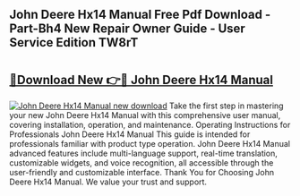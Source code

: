 ## John Deere Hx14 Manual Free Pdf Download - Part-Bh4 New Repair Owner Guide - User Service Edition TW8rT

# <h2><a href="http://bc93890.oget.top/?id=John+Deere+Hx14+Manual">🔗Download New 👉🔴 John Deere Hx14 Manual</a></h2>

[![John Deere Hx14 Manual new download](https://i.imgur.com/5g1atiW.png)](http://bc93890.oget.top/?id=John+Deere+Hx14+Manual)
Take the first step in mastering your new John Deere Hx14 Manual with this comprehensive user manual, covering installation, operation, and maintenance. Operating Instructions for Professionals John Deere Hx14 Manual This guide is intended for professionals familiar with product type operation. John Deere Hx14 Manual advanced features include multi-language support, real-time translation, customizable widgets, and voice recognition, all accessible through the user-friendly and customizable interface. Thank You for Choosing John Deere Hx14 Manual. We value your trust and support.
